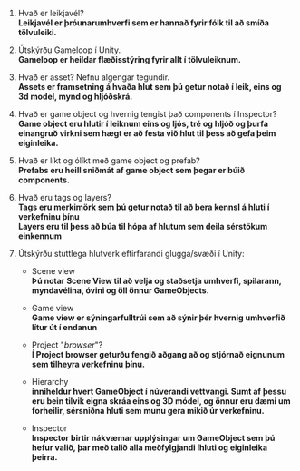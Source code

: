 1. Hvað er leikjavél?  
  **Leikjavél er þróunarumhverfi sem er hannað fyrir fólk til að smíða tölvuleiki.**
  
2. Útskýrðu Gameloop í Unity.  
  **Gameloop er heildar flæðisstýring fyrir allt í tölvuleiknum.**
  
3. Hvað er asset? Nefnu algengar tegundir.  
  **Assets er framsetning á hvaða hlut sem þú getur notað í leik, eins og 3d model, mynd og hljóðskrá.**
  
4. Hvað er game object og hvernig tengist það components í Inspector?  
  **Game object eru hlutir í leiknum eins og ljós, tré og hljóð og þurfa einangruð virkni sem hægt er að festa við hlut til þess að gefa þeim eiginleika.**
  
5. Hvað er líkt og ólíkt með game object og prefab?  
  **Prefabs eru heill sniðmát af game object sem þegar er búið components.**
  
6. Hvað eru tags og layers?  
  **Tags eru merkimörk sem þú getur notað til að bera kennsl á hluti í verkefninu þínu**  
  **Layers eru til þess að búa til hópa af hlutum sem deila sérstökum einkennum**
  
7. Útskýrðu stuttlega hlutverk eftirfarandi glugga/svæði í Unity:
   - Scene view  
     **Þú notar Scene View til að velja og staðsetja umhverfi, spilarann, myndavélina, óvini og öll önnur GameObjects.**

   - Game view  
     **Game view er sýningarfulltrúi sem að sýnir þér hvernig umhverfið lítur út í endanun**

   - Project "*browser*"?  
     **Í Project browser geturðu fengið aðgang að og stjórnað eignunum sem tilheyra verkefninu þínu.**

   - Hierarchy  
     **inniheldur hvert GameObject í núverandi vettvangi. Sumt af þessu eru bein tilvik eigna skráa eins og 3D módel, og önnur eru dæmi um forheilir, sérsniðna hluti sem munu gera mikið úr verkefninu.**

   - Inspector  
     **Inspector birtir nákvæmar upplýsingar um GameObject sem þú hefur valið, þar með talið alla meðfylgjandi íhluti og eiginleika þeirra.**
